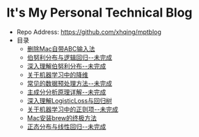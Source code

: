 # It's My Personal Technical Blog
 - Repo Address: https://github.com/xhqing/mptblog
 - 目录
   - [删除Mac自带ABC输入法](post/删除Mac自带ABC输入法.md)
   - [伯努利分布与逻辑回归--未完成](post/伯努利分布与逻辑回归--未完成.md)
   - [深入理解伯努利分布--未完成](post/深入理解伯努利分布--未完成.md)
   - [关于机器学习中的降维](post/关于机器学习中的降维.md)
   - [常见的数据预处理方法--未完成](post/常见的数据预处理方法--未完成.md)
   - [主成分分析原理详解--未完成](post/主成分分析原理详解--未完成.md)
   - [深入理解LogisticLoss与回归树](post/深入理解LogisticLoss与回归树.md)
   - [关于机器学习中的正则项--未完成](post/关于机器学习中的正则项--未完成.md)
   - [Mac安装brew的终极方法](post/Mac安装brew的终极方法.md)
   - [正态分布与线性回归--未完成](post/正态分布与线性回归--未完成.md)
